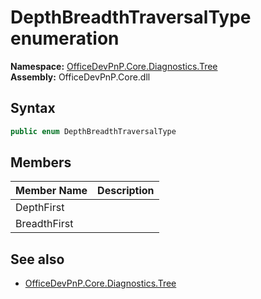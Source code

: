 # DepthBreadthTraversalType  enumeration
**Namespace:** [OfficeDevPnP.Core.Diagnostics.Tree](OfficeDevPnP.Core.Diagnostics.Tree.md)  
**Assembly:** OfficeDevPnP.Core.dll  
## Syntax
```C#
public enum DepthBreadthTraversalType
```
## Members
|**Member Name**|**Description**|
|:-----|:-----|
| DepthFirst | 
| BreadthFirst | 

## See also
- [OfficeDevPnP.Core.Diagnostics.Tree](OfficeDevPnP.Core.Diagnostics.Tree.md)
